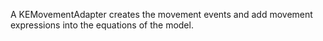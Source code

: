 A KEMovementAdapter creates the movement events and add movement expressions into the equations of the model.
